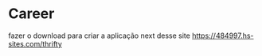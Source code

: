 # Career

fazer o download para criar a aplicação next desse site https://484997.hs-sites.com/thrifty